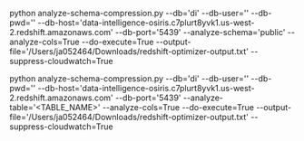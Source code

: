 <!--The following command runs the analyze compression script on the database.
It will analyze compression for each column as well as table size.

analyzes the entire Public schema and the tables within

Table modifications will be done directly within the primary table, a copy of the original table will remain in the database.
-->

<!-- command for analyzing all tables in schema -->
python analyze-schema-compression.py --db='di' --db-user='<USERNAME>' --db-pwd='<PASSWORD>' --db-host='data-intelligence-osiris.c7plurt8yvk1.us-west-2.redshift.amazonaws.com' --db-port='5439' --analyze-schema='public' --analyze-cols=True --do-execute=True --output-file='/Users/ja052464/Downloads/redshift-optimizer-output.txt' --suppress-cloudwatch=True

<!-- command for analyzing specific table in schema -->
python analyze-schema-compression.py --db='di' --db-user='<USERNAME>' --db-pwd='<PASSWORD>' --db-host='data-intelligence-osiris.c7plurt8yvk1.us-west-2.redshift.amazonaws.com' --db-port='5439' --analyze-table='<TABLE_NAME>' --analyze-cols=True --do-execute=True --output-file='/Users/ja052464/Downloads/redshift-optimizer-output.txt' --suppress-cloudwatch=True
